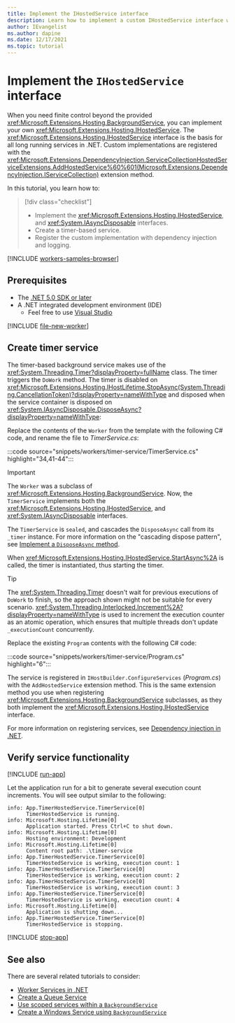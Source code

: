 ```yaml
---
title: Implement the IHostedService interface
description: Learn how to implement a custom IHostedService interface with .NET.
author: IEvangelist
ms.author: dapine
ms.date: 12/17/2021
ms.topic: tutorial
---
```


# Implement the `IHostedService` interface

When you need finite control beyond the provided <xref:Microsoft.Extensions.Hosting.BackgroundService>, you can implement your own <xref:Microsoft.Extensions.Hosting.IHostedService>. The <xref:Microsoft.Extensions.Hosting.IHostedService> interface is the basis for all long running services in .NET. Custom implementations are registered with the <xref:Microsoft.Extensions.DependencyInjection.ServiceCollectionHostedServiceExtensions.AddHostedService%60%601(Microsoft.Extensions.DependencyInjection.IServiceCollection)> extension method.

In this tutorial, you learn how to:

> [!div class="checklist"]
>
> - Implement the <xref:Microsoft.Extensions.Hosting.IHostedService>, and <xref:System.IAsyncDisposable> interfaces.
> - Create a timer-based service.
> - Register the custom implementation with dependency injection and logging.

[!INCLUDE [workers-samples-browser](includes/workers-samples-browser.md)]

## Prerequisites

- The [.NET 5.0 SDK or later](https://dotnet.microsoft.com/download/dotnet)
- A .NET integrated development environment (IDE)
  - Feel free to use [Visual Studio](https://visualstudio.microsoft.com)

<!-- ## Create a new project -->
[!INCLUDE [file-new-worker](includes/file-new-worker.md)]

## Create timer service

The timer-based background service makes use of the <xref:System.Threading.Timer?displayProperty=fullName> class. The timer triggers the `DoWork` method. The timer is disabled on <xref:Microsoft.Extensions.Hosting.IHostLifetime.StopAsync(System.Threading.CancellationToken)?displayProperty=nameWithType> and disposed when the service container is disposed on <xref:System.IAsyncDisposable.DisposeAsync?displayProperty=nameWithType>:

Replace the contents of the `Worker` from the template with the following C# code, and rename the file to *TimerService.cs*:

:::code source="snippets/workers/timer-service/TimerService.cs" highlight="34,41-44":::

> [!IMPORTANT]
> The `Worker` was a subclass of <xref:Microsoft.Extensions.Hosting.BackgroundService>. Now, the `TimerService` implements both the <xref:Microsoft.Extensions.Hosting.IHostedService>, and <xref:System.IAsyncDisposable> interfaces.

The `TimerService` is `sealed`, and cascades the `DisposeAsync` call from its `_timer` instance. For more information on the "cascading dispose pattern", see [Implement a `DisposeAsync` method](../../standard/garbage-collection/implementing-disposeasync.md).

When <xref:Microsoft.Extensions.Hosting.IHostedService.StartAsync%2A> is called, the timer is instantiated, thus starting the timer.

> [!TIP]
> The <xref:System.Threading.Timer> doesn't wait for previous executions of `DoWork` to finish, so the approach shown might not be suitable for every scenario. <xref:System.Threading.Interlocked.Increment%2A?displayProperty=nameWithType> is used to increment the execution counter as an atomic operation, which ensures that multiple threads don't update `_executionCount` concurrently.

Replace the existing `Program` contents with the following C# code:

:::code source="snippets/workers/timer-service/Program.cs" highlight="6":::

The service is registered in `IHostBuilder.ConfigureServices` (*Program.cs*) with the `AddHostedService` extension method. This is the same extension method you use when registering <xref:Microsoft.Extensions.Hosting.BackgroundService> subclasses, as they both implement the <xref:Microsoft.Extensions.Hosting.IHostedService> interface.

For more information on registering services, see [Dependency injection in .NET](dependency-injection.md).

## Verify service functionality

[!INCLUDE [run-app](includes/run-app.md)]

Let the application run for a bit to generate several execution count increments. You will see output similar to the following:

```Output
info: App.TimerHostedService.TimerService[0]
      TimerHostedService is running.
info: Microsoft.Hosting.Lifetime[0]
      Application started. Press Ctrl+C to shut down.
info: Microsoft.Hosting.Lifetime[0]
      Hosting environment: Development
info: Microsoft.Hosting.Lifetime[0]
      Content root path: .\timer-service
info: App.TimerHostedService.TimerService[0]
      TimerHostedService is working, execution count: 1
info: App.TimerHostedService.TimerService[0]
      TimerHostedService is working, execution count: 2
info: App.TimerHostedService.TimerService[0]
      TimerHostedService is working, execution count: 3
info: App.TimerHostedService.TimerService[0]
      TimerHostedService is working, execution count: 4
info: Microsoft.Hosting.Lifetime[0]
      Application is shutting down...
info: App.TimerHostedService.TimerService[0]
      TimerHostedService is stopping.
```

[!INCLUDE [stop-app](includes/stop-app.md)]

## See also

There are several related tutorials to consider:

- [Worker Services in .NET](workers.md)
- [Create a Queue Service](queue-service.md)
- [Use scoped services within a `BackgroundService`](scoped-service.md)
- [Create a Windows Service using `BackgroundService`](windows-service.md)
